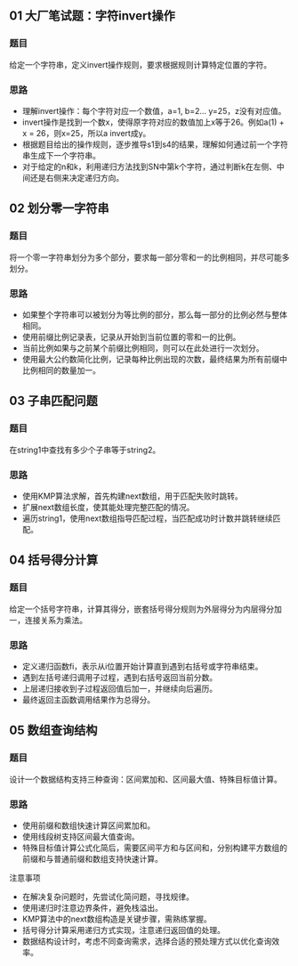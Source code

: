 ## 01 大厂笔试题：字符invert操作

### 题目 
给定一个字符串，定义invert操作规则，要求根据规则计算特定位置的字符。

### 思路 
- 理解invert操作：每个字符对应一个数值，a=1, b=2... y=25，z没有对应值。
- invert操作是找到一个数x，使得原字符对应的数值加上x等于26。例如a(1) + x = 26，则x=25，所以a invert成y。
- 根据题目给出的操作规则，逐步推导s1到s4的结果，理解如何通过前一个字符串生成下一个字符串。
- 对于给定的n和k，利用递归方法找到SN中第k个字符，通过判断k在左侧、中间还是右侧来决定递归方向。

## 02 划分零一字符串 

### 题目
将一个零一字符串划分为多个部分，要求每一部分零和一的比例相同，并尽可能多划分。

### 思路
- 如果整个字符串可以被划分为等比例的部分，那么每一部分的比例必然与整体相同。
- 使用前缀比例记录表，记录从开始到当前位置的零和一的比例。
- 当前比例如果与之前某个前缀比例相同，则可以在此处进行一次划分。
- 使用最大公约数简化比例，记录每种比例出现的次数，最终结果为所有前缀中比例相同的数量加一。

## 03 子串匹配问题

### 题目
在string1中查找有多少个子串等于string2。

### 思路
- 使用KMP算法求解，首先构建next数组，用于匹配失败时跳转。
- 扩展next数组长度，使其能处理完整匹配的情况。
- 遍历string1，使用next数组指导匹配过程，当匹配成功时计数并跳转继续匹配。

## 04 括号得分计算

### 题目 
给定一个括号字符串，计算其得分，嵌套括号得分规则为外层得分为内层得分加一，连接关系为乘法。

### 思路
- 定义递归函数fi，表示从i位置开始计算直到遇到右括号或字符串结束。
- 遇到左括号递归调用子过程，遇到右括号返回当前分数。
- 上层递归接收到子过程返回值后加一，并继续向后遍历。
- 最终返回主函数调用结果作为总得分。

## 05 数组查询结构

### 题目
设计一个数据结构支持三种查询：区间累加和、区间最大值、特殊目标值计算。

### 思路
- 使用前缀和数组快速计算区间累加和。
- 使用线段树支持区间最大值查询。
- 特殊目标值计算公式化简后，需要区间平方和与区间和，分别构建平方数组的前缀和与普通前缀和数组支持快速计算。

注意事项 
- 在解决复杂问题时，先尝试化简问题，寻找规律。
- 使用递归时注意边界条件，避免栈溢出。
- KMP算法中的next数组构造是关键步骤，需熟练掌握。
- 括号得分计算采用递归方式实现，注意递归返回值的处理。
- 数据结构设计时，考虑不同查询需求，选择合适的预处理方式以优化查询效率。